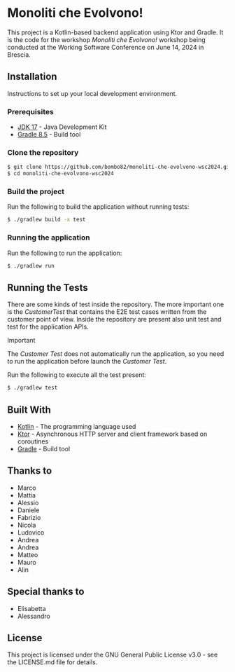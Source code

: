 # Monoliti che Evolvono!

This project is a Kotlin-based backend application using Ktor and Gradle. It is the code for the workshop _Monoliti che
Evolvono!_ workshop being conducted at the Working Software Conference on June 14, 2024 in Brescia.

## Installation

Instructions to set up your local development environment.

### Prerequisites

- [JDK 17]() - Java Development Kit
- [Gradle 8.5](https://gradle.org/install/) - Build tool

### Clone the repository

```bash
$ git clone https://github.com/bombo82/monoliti-che-evolvono-wsc2024.git
$ cd monoliti-che-evolvono-wsc2024
```

### Build the project

Run the following to build the application without running tests:

```bash
$ ./gradlew build -x test 
```

### Running the application

Run the following to run the application:

```bash
$ ./gradlew run
```

## Running the Tests

There are some kinds of test inside the repository. The more important one is the _CustomerTest_ that contains the E2E
test cases written from the customer point of view. Inside the repository are present also unit test and test for the
application APIs.

> [!IMPORTANT]
> The _Customer Test_ does not automatically run the application, so you need to run the application before launch the
_Customer Test_.

Run the following to execute all the test present:

```bash
$ ./gradlew test
```

## Built With

- [Kotlin](https://kotlinlang.org/) - The programming language used
- [Ktor](https://ktor.io/) - Asynchronous HTTP server and client framework based on coroutines
- [Gradle](https://gradle.org/) - Build tool

## Thanks to
- Marco
- Mattia
- Alessio
- Daniele
- Fabrizio
- Nicola
- Ludovico
- Andrea
- Andrea
- Matteo
- Mauro
- Alin

## Special thanks to
- Elisabetta
- Alessandro

## License

This project is licensed under the GNU General Public License v3.0 - see the LICENSE.md file for details.
